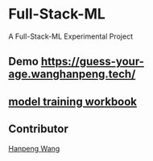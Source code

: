 # Full-Stack-ML
A Full-Stack-ML Experimental Project
## Demo https://guess-your-age.wanghanpeng.tech/


## [model training workbook](https://github.com/whpskg/Full-Stack-ML/blob/master/model-training/model-training.ipynb)
## Contributor

[Hanpeng Wang](https://github.com/whpskg)
